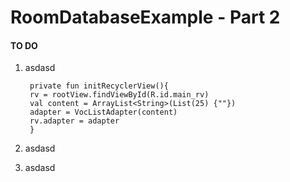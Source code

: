 # RoomDatabaseExample - Part 2

#### TO DO
1. asdasd

        private fun initRecyclerView(){
        rv = rootView.findViewById(R.id.main_rv)
        val content = ArrayList<String>(List(25) {""})
        adapter = VocListAdapter(content)
        rv.adapter = adapter
        }

2. asdasd
3. asdasd

